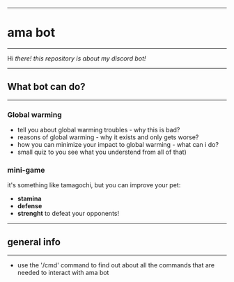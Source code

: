 ***
#  **ama bot**
***
Hi *there! this repository is about my discord bot!*
***
##  What bot can do?
***
###  Global warming
* tell you about global warming troubles - why this is bad?
* reasons of global warming - why it exists and only gets worse?
* how you can minimize your impact to global warming - what can i do?
* small quiz to you see what you understend from all of that)
###  mini-game
it's something like tamagochi, but you can improve your pet:
* **stamina**
* **defense**
* **strenght**
to defeat your opponents!
***
## general info
***
* use the '/cmd' command to find out about all the commands that are needed to interact with ama bot
